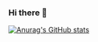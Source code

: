 ### Hi there 👋
[![Anurag's GitHub stats](https://github-readme-stats.vercel.app/api?username=BOumaima)](https://github.com/anuraghazra/github-readme-stats)
